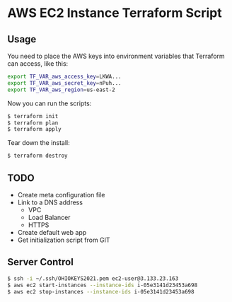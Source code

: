 # AWS EC2 Instance Terraform Script

## Usage

You need to place the AWS keys into environment variables that Terraform can access, like this:

```bash
export TF_VAR_aws_access_key=LKWA...
export TF_VAR_aws_secret_key=nPuh...
export TF_VAR_aws_region=us-east-2
```

Now you can run the scripts:

```bash
$ terraform init
$ terraform plan
$ terraform apply
```

Tear down the install:

```bash
$ terraform destroy
```

## TODO

* Create meta configuration file
* Link to a DNS address
  * VPC
  * Load Balancer
  * HTTPS
* Create default web app
* Get initialization script from GIT

## Server Control

```bash
$ ssh -i ~/.ssh/OHIOKEYS2021.pem ec2-user@3.133.23.163
$ aws ec2 start-instances --instance-ids i-05e3141d23453a698
$ aws ec2 stop-instances --instance-ids i-05e3141d23453a698
```
